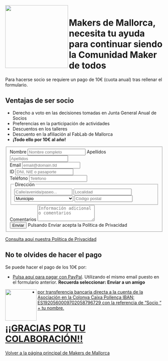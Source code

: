 <img src="https://makespacemallorca.org/images/RobotRetro.png" width="200" align="left" />

# Makers de Mallorca, necesita tu ayuda para continuar siendo la Comunidad Maker de todos
Para hacerse socio se requiere un pago de 10€ (cuota anual) tras rellenar el formulario. 

## Ventajas de ser socio
* Derecho a voto en las decisiones tomadas en Junta General Anual de Socios
* Preferencias en la participación de actividades
* Descuentos en los talleres
* Descuento en la afiliación al FabLab de Mallorca
* **¡Todo ello por 10€ al año!**

<form id="fs-frm" name="Registro de socio" accept-charset="utf-8" action="https://formspree.io/xayjnann" method="POST">
  <fieldset id="fs-frm-inputs">
    <label for="nombre">Nombre</label>
    <input type="text" name="nombre" id="nombre" placeholder="Nombre completo" required="">
    <label for="apellidos">Apellidos</label>
    <input type="text" name="apellidos" id="nombre" placeholder="Apellidos" required="">
    <br>
    <label for="email">Email</label>
    <input type="email" name="email" id="email" placeholder="email@domain.tld" required="">
    <br>
    <label for="id">ID</label>
    <input type="text" name="DNI" id="email" placeholder="DNI, NIE o pasaporte" required="">         
    <br>
    <label for="telefono">Teléfono</label>
    <input type="telefono" name="telefono" id="telefono" placeholder="Teléfono" required="">       
    <br>
    <fieldset class="direccion">
      <legend>Dirección</legend>
      <input type="text" name="calle" id="calle" placeholder="Calle/avenida/paseo..." required="">       
      <input type="text" name="localidad" placeholder="Localidad">
      <select name="municipio" required="">       
       <option value="Select" selected=" disabled=">Municipio</option>
       <option value="Alaior">Alaior</option>
       <option value="Alaró">Alaró</option>
       <option value="Alcúdia">Alcúdia</option>
       <option value="Algaida">Algaida</option>
       <option value="Andratx">Andratx</option>
       <option value="Ariany">Ariany</option>
       <option value="Artà">Artà</option>
       <option value="Banyalbufar">Banyalbufar</option>
       <option value="Binissalem">Binissalem</option>
       <option value="Búger">Búger</option>
       <option value="Bunyola">Bunyola</option>
       <option value="Calvià">Calvià</option>
       <option value="Campanet">Campanet</option>
       <option value="Campos">Campos</option>
       <option value="Capdepera">Capdepera</option>
       <option value="Ciutadella de Menorca">Ciutadella de Menorca</option>
       <option value="Consell">Consell</option>
       <option value="Costitx">Costitx</option>
       <option value="Deià">Deià</option>
       <option value="Eivissa">Eivissa</option>
       <option value="Es Castell">Es Castell</option>
       <option value="Es Mercadal">Es Mercadal</option>
       <option value="Es Migjorn Gran">Es Migjorn Gran</option>
       <option value="Escorca">Escorca</option>
       <option value="Esporles">Esporles</option>
       <option value="Estellencs">Estellencs</option>
       <option value="Felanitx">Felanitx</option>
       <option value="Ferreries">Ferreries</option>
       <option value="Formentera">Formentera</option>
       <option value="Fornalutx">Fornalutx</option>
       <option value="Inca">Inca</option>
       <option value="Lloret de Vistalegre">Lloret de Vistalegre</option>
       <option value="Lloseta">Lloseta</option>
       <option value="Llubí">Llubí</option>
       <option value="Llucmajor">Llucmajor</option>
       <option value="Manacor">Manacor</option>
       <option value="Mancor de la Vall">Mancor de la Vall</option>
       <option value="Maó">Maó</option>
       <option value="Maria de la Salut">Maria de la Salut</option>
       <option value="Marratxí">Marratxí</option>
       <option value="Montuïri">Montuïri</option>
       <option value="Muro">Muro</option>
       <option value="Palma">Palma de Mallorca</option>
       <option value="Petra">Petra</option>
       <option value="Pollença">Pollença</option>
       <option value="Porreres">Porreres</option>
       <option value="Puigpunyent">Puigpunyent</option>
       <option value="Sa Pobla">Sa Pobla</option>
       <option value="Sant Antoni de Portmany">Sant Antoni de Portmany</option>
       <option value="Sant Joan">Sant Joan</option>
       <option value="Sant Joan de Labritja">Sant Joan de Labritja</option>
       <option value="Sant Josep de sa Talaia">Sant Josep de sa Talaia</option>
       <option value="Sant Llorenç des Cardassar">Sant Llorenç des Cardassar</option>
       <option value="Sant Lluís">Sant Lluís</option>
       <option value="Santa Eugènia">Santa Eugènia</option>
       <option value="Santa Eulària des Riu">Santa Eulària des Riu</option>
       <option value="Santa Margalida">Santa Margalida</option>
       <option value="Santa María del Camí">Santa María del Camí</option>
       <option value="Santanyí">Santanyí</option>
       <option value="Selva">Selva</option>
       <option value="Sencelles">Sencelles</option>
       <option value="Ses Salines">Ses Salines</option>
       <option value="Sineu">Sineu</option>
       <option value="Sóller">Sóller</option>
       <option value="Son Servera">Son Servera</option>
       <option value="Valldemossa">Valldemossa</option>
       <option value="Vilafranca de Bonany">Vilafranca de Bonany</option>
      </select>
      <input type="text" name="CP" placeholder="Código postal" required="">       
    </fieldset>
    <label for="notas">Comentarios</label>
    <textarea rows="3" name="comentarios" id="comentarios" placeholder="Información adicional o comentarios"></textarea>
    <input type="hidden" name="_subject" id="email-subject" value="Registro de socio">
    <br>
    <input type="submit" value="Enviar">
    <label for="submit">Pulsando Enviar acepta la Política de Privacidad</label>
  </fieldset>
</form>

[Consulta aquí nuestra Política de Privacidad](./politica-de-privacidad-y-cookies.html)
## No te olvides de hacer el pago
Se puede hacer el pago de los 10€ por:
<br>


* [Pulsa aquí para pagar con PayPal](https://www.paypal.me/MakespaceMallorca). Utilizando el mismo email puesto en el formulario anterior. **Recuerda seleccionar: Enviar a un amigo**

<a href="https://www.paypal.me/MakespaceMallorca/"><img src="https://help.instapage.com/hc/article_attachments/360002241868/PayPal.svg.png" width="100" align="left" />

* por transferencia bancaria directa a la cuenta de la Asociación en la Colonya Caixa Pollença IBAN: ES1920560009702058796729 con la referencia de “Socio “ + tu nombre.

# ¡¡GRACIAS POR TU COLABORACIÓN!!

[Volver a la página principal de Makers de Mallorca](http://makespacemallorca.org)
